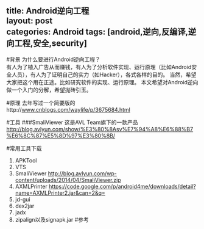 title: Android逆向工程  
layout: post  
categories: Android
tags: [android,逆向,反编译,逆向工程,安全,security]
---

#背景
为什么要进行Android逆向工程？  
有人为了植入广告从而赚钱，有人为了分析软件实现、运行原理（比如Android安全人员），有人为了证明自己的实力（如Hacker），各式各样的目的。
当然，希望大家把这个用在正途。比如研究软件的实现、运行原理。
本文希望对Android逆向做一个入门的分解，希望抛砖引玉。

#原理
去年写过一个简要版的http://www.cnblogs.com/waylife/p/3675684.html

#工具
###SmaliViewer
这是AVL Team旗下的一款产品 http://blog.avlyun.com/show/%E3%80%8Asv%E7%94%A8%E6%88%B7%E6%8C%87%E5%8D%97%E3%80%8B/


#常用工具下载
1. APKTool  
2. VTS
3. SmaliViewer http://blog.avlyun.com/wp-content/uploads/2014/04/SmaliViewer.zip
4. AXMLPrinter https://code.google.com/p/android4me/downloads/detail?name=AXMLPrinter2.jar&can=2&q=
5. jd-gui
6. dex2jar
7. jadx
9. zipalign以及signapk.jar
#参考
